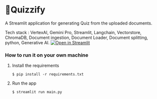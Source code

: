 # 🎈Quizzify

A Streamlit application for generating Quiz from the uploaded documents.

Tech stack : VertexAI, Gemini Pro, Streamlit, Langchain, Vectorstore, ChromaDB, Document ingestion, Document Loader, Document splitting, python, Generative AI.
[![Open in Streamlit](https://static.streamlit.io/badges/streamlit_badge_black_white.svg)](https://blank-app-template.streamlit.app/)

### How to run it on your own machine

1. Install the requirements

   ```
   $ pip install -r requirements.txt
   ```

2. Run the app

   ```
   $ streamlit run main.py
   ```

